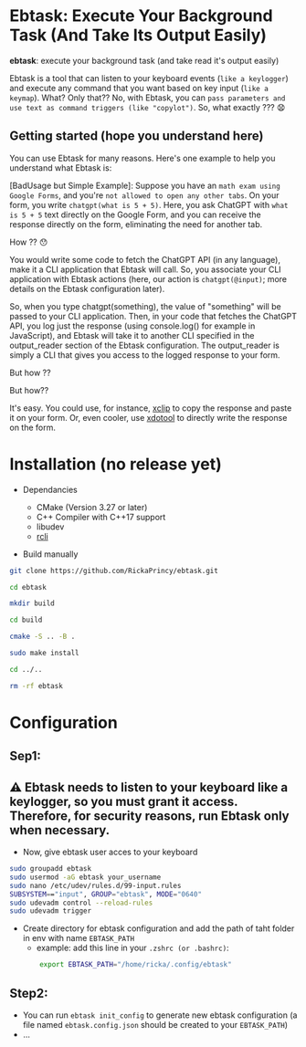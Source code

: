 # Ebtask: Execute Your Background Task (And Take Its Output Easily)

**ebtask**: execute your background task (and take read it's output easily)

Ebtask is a tool that can listen to your keyboard events (`like a keylogger`) and execute any command that you want based on key input (`like a keymap`). What? Only that?? No, with Ebtask, you can `pass parameters and use text as command triggers (like "copylot")`. So, what exactly ??? :anguished:

## Getting started (hope you understand here)

You can use Ebtask for many reasons. Here's one example to help you understand what Ebtask is:

[BadUsage but Simple Example]: Suppose you have an `math exam using Google Forms`, and you're `not allowed to open any other tabs`. On your form, you write `chatgpt(what is 5 + 5)`. Here, you ask ChatGPT with `what is 5 + 5` text directly on the Google Form, and you can receive the response directly on the form, eliminating the need for another tab.

How ?? :hushed:

You would write some code to fetch the ChatGPT API (in any language), make it a CLI application that Ebtask will call. 
So, you associate your CLI application with Ebtask actions (here, our action is `chatgpt(@input)`; more details on the Ebtask configuration later).

So, when you type chatgpt(something), the value of "something" will be passed to your CLI application. 
Then, in your code that fetches the ChatGPT API, you log just the response (using console.log() for example in JavaScript), and Ebtask will take it to another CLI specified in the output_reader section of the Ebtask configuration. 
The output_reader is simply a CLI that gives you access to the logged response to your form.

But how ?? 

But how??

It's easy. You could use, for instance, [xclip](https://github.com/astrand/xclip) to copy the response and paste it on your form. Or, even cooler, use [xdotool](https://github.com/jordansissel/xdotool) to directly write the response on the form.

# Installation (no release yet) 

- Dependancies
    - CMake (Version 3.27 or later)
    - C++ Compiler with C++17 support
    - libudev
    - [rcli](https://github.com/RickaPrincy/rcli)

- Build manually

```bash
git clone https://github.com/RickaPrincy/ebtask.git

cd ebtask

mkdir build

cd build

cmake -S .. -B .

sudo make install

cd ../..

rm -rf ebtask 
```

# Configuration 

## Sep1:

## :warning: Ebtask needs to listen to your keyboard like a keylogger, so you must grant it access. Therefore, for security reasons, run Ebtask only when necessary.

- Now, give ebtask user acces to your keyboard 

```bash
sudo groupadd ebtask 
sudo usermod -aG ebtask your_username
sudo nano /etc/udev/rules.d/99-input.rules
SUBSYSTEM=="input", GROUP="ebtask", MODE="0640"
sudo udevadm control --reload-rules
sudo udevadm trigger
```
- Create directory for ebtask configuration and add the path of taht folder in env with name `EBTASK_PATH`
    - example: add this line in your `.zshrc (or .bashrc)`: 
    ```bash
        export EBTASK_PATH="/home/ricka/.config/ebtask"
    ```

## Step2:

- You can run `ebtask init_config` to generate new ebtask configuration (a file named `ebtask.config.json` should be created to your `EBTASK_PATH`) 
- ...
